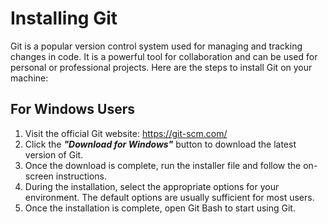 # Installing Git

Git is a popular version control system used for managing and tracking changes in code. It is a powerful tool for collaboration and can be used for personal or professional projects. Here are the steps to install Git on your machine:

## For Windows Users

1. Visit the official Git website: https://git-scm.com/
2. Click the **_"Download for Windows"_** button to download the latest version of Git.
3. Once the download is complete, run the installer file and follow the on-screen instructions.
4. During the installation, select the appropriate options for your environment. The default options are usually sufficient for most users.
5. Once the installation is complete, open Git Bash to start using Git.
